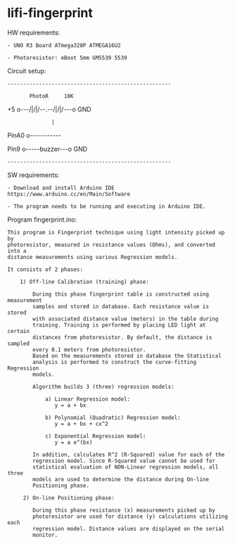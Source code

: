 # lifi-fingerprint
HW requirements:

    - UNO R3 Board ATmega328P ATMEGA16U2

    - Photoresistor: eBoot 5mm GM5539 5539

Circuit setup:

    ----------------------------------------------------

           PhotoR     10K

 +5    o---/|/|/--.--/|/|/---o GND

                  |

 PinA0 o-----------

 Pin9  o-----buzzer---o GND

    ----------------------------------------------------

SW requirements:

    - Download and install Arduino IDE https://www.arduino.cc/en/Main/Software

    - The program needs to be running and executing in Arduino IDE.

Program fingerprint.ino:

    This program is Fingerprint technique using light intensity picked up by
    photoresistor, measured in resistance values (Ohms), and converted into a
    distance measurements using various Regression models.

    It consists of 2 phases:

        1) Off-line Calibration (training) phase:

            During this phase fingerprint table is constructed using measurement
            samples and stored in database. Each resistance value is stored
            with associated distance value (meters) in the table during
            training. Training is performed by placing LED light at certain
            distances from photoresistor. By default, the distance is sampled
            every 0.1 meters from photoresistor.
            Based on the measurements stored in database the Statistical
            analysis is performed to construct the curve-fitting Regression
            models.

            Algorithm builds 3 (three) regression models:

                a) Linear Regression model:
                   y = a + bx

                b) Polynomial (Quadratic) Regression model:
                   y = a + bx + cx^2

                c) Exponential Regression model:
                   y = a e^(bx)

            In addition, calculates R^2 (R-Squared) value for each of the
            regression model. Since R-Squared value cannot be used for
            statistical evaluation of NON-Linear regression models, all three
            models are used to determine the distance during On-line
            Positioning phase.

         2) On-line Positioning phase:

            During this phase resistance (x) measurements picked up by
            photoresistor are used for distance (y) calculations utilizing each
            regression model. Distance values are displayed on the serial
            monitor.
